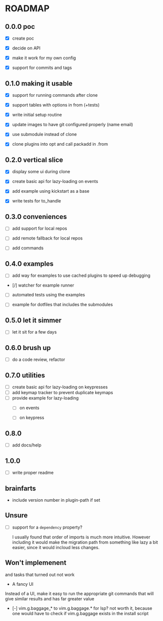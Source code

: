 # ROADMAP

## 0.0.0 poc

- [x] create poc
- [x] decide on API
- [x] make it work for my own config
- [x] support for commits and tags


## 0.1.0 making it usable

- [x] support for running commands after clone
- [x] support tables with options in from (+tests)
- [x] write initial setup routine
- [x] update images to have git configured properly (name email)
- [x] use submodule instead of clone
- [x] clone plugins into opt and call packadd in .from


## 0.2.0 vertical slice

- [x] display some ui during clone
- [x] create basic api for lazy-loading on events
- [x] add example using kickstart as a base
- [x] write tests for to_handle


## 0.3.0 conveniences

- [ ] add support for local repos
- [ ] add remote fallback for local repos
- [ ] add commands


## 0.4.0 examples

- [ ] add way for examples to use cached plugins to speed up debugging
- [/] watcher for example runner
- [ ] automated tests using the examples
- [ ] example for dotfiles that includes the submodules


## 0.5.0 let it simmer

- [ ] let it sit for a few days


## 0.6.0 brush up

- [ ] do a code review, refactor


## 0.7.0 utilities

- [ ] create basic api for lazy-loading on keypresses
- [ ] add keymap tracker to prevent duplicate keymaps
- [ ] provide example for lazy-loading
  - [ ] on events
  - [ ] on keypress


## 0.8.0

- [ ] add docs/help 


## 1.0.0

- [ ] write proper readme


## brainfarts

- include version number in plugin-path if set


## Unsure

- [ ] support for a `dependency` property?

    I usually found that order of imports is much more intuitive. However including
    it would make the migration path from something like lazy a bit easier, since it
    would incloud less changes.


## Won't implemenent
and tasks that turned out not work

- A fancy UI

Instead of a UI, make it easy to run the appropriate git commands that will give
similar results and has far greater value

- [-] vim.g.baggage_* to vim.g.baggage.* for lsp?
  not worth it, because one would have to check if vim.g.baggage exists in 
  the install script

<!-- 
vi: ft=markdown
-->
